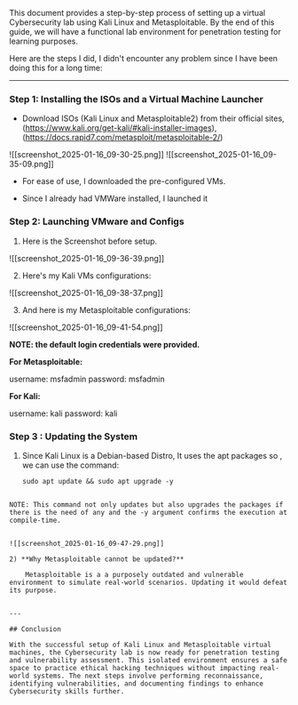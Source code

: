 
This document provides a step-by-step process of setting up a virtual Cybersecurity lab using Kali Linux and Metasploitable. By the end of this guide, we will have a functional lab environment for penetration testing for learning purposes.

Here are the steps I did, I didn't encounter any problem since I have been doing this for a long time:

---
### Step 1: Installing the ISOs and a Virtual Machine Launcher

- Download ISOs (Kali Linux and Metasploitable2) from their official sites, (https://www.kali.org/get-kali/#kali-installer-images), (https://docs.rapid7.com/metasploit/metasploitable-2/)

![[screenshot_2025-01-16_09-30-25.png]]
![[screenshot_2025-01-16_09-35-09.png]]



- For ease of use, I downloaded the pre-configured VMs.

- Since I already had VMWare installed, I launched it


### Step 2: Launching VMware and Configs

1) Here is the Screenshot before setup.

![[screenshot_2025-01-16_09-36-39.png]]

2) Here's my Kali VMs configurations:

![[screenshot_2025-01-16_09-38-37.png]]

3) And here is my Metasploitable configurations:

![[screenshot_2025-01-16_09-41-54.png]]

**NOTE: the default login credentials were provided.**

**For Metasploitable:**

username: msfadmin
password: msfadmin

**For Kali:**

username: kali
password: kali


### Step 3 : Updating the System

1) Since Kali Linux is a Debian-based Distro, It uses the apt packages so , we can use the command: 
   
   ```shell
   sudo apt update && sudo apt upgrade -y
```

NOTE: This command not only updates but also upgrades the packages if there is the need of any and the -y argument confirms the execution at compile-time.


![[screenshot_2025-01-16_09-47-29.png]]

2) **Why Metasploitable cannot be updated?**
	
	Metasploitable is a a purposely outdated and vulnerable environment to simulate real-world scenarios. Updating it would defeat its purpose.


---

## Conclusion

With the successful setup of Kali Linux and Metasploitable virtual machines, the Cybersecurity lab is now ready for penetration testing and vulnerability assessment. This isolated environment ensures a safe space to practice ethical hacking techniques without impacting real-world systems. The next steps involve performing reconnaissance, identifying vulnerabilities, and documenting findings to enhance Cybersecurity skills further.



